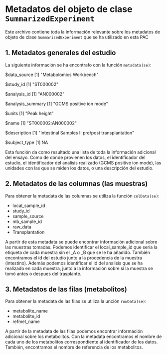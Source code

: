 # Metadatos del objeto de clase `SummarizedExperiment`

Este archivo contiene toda la información relevante sobre los metadatos de objeto de clase `SummarizedExperiment` que se ha utilizado en esta PAC

## 1. Metadatos generales del estudio

La siguiente información se ha encontrafo con la función `metadata(se)`:

$data_source
[1] "Metabolomics Workbench"

$study_id
[1] "ST000002"

$analysis_id
[1] "AN000002"

$analysis_summary
[1] "GCMS positive ion mode"

$units
[1] "Peak height"

$name
[1] "ST000002:AN000002"

$description
[1] "Intestinal Samples II pre/post transplantation"

$subject_type
[1] NA

Esta función da como resultado una lista de toda la información adicional del ensayo. Como de donde provienen los datos, el identificador del estudio, el identificador del analisis realizado (GCMS positive ion mode), las unidades con las que se miden los datos, o una descripción del estudio.


## 2. Metadatos de las columnas (las muestras)

Para obtener la metadata de las columnas se utiliza la función `colData(se)`:

- local_sample_id
- study_id
- sample_source
- mb_sample_id
- raw_data
- Transplantation

A partir de esta metadata se puede encontrar información adicional sobre las muestras tomadas. Podemos identificar el local_sample_id que seria la etiqueta de cada muestra sin el _A o _B que se le ha añadido. También encontramos el id del estudio junto a la procedencia de la muestra (intestino). Además podemos identificar el id del analisis que se ha realizado en cada muestra, junto a la información sobre si la muestra se tomó antes o despues del trasplante.


## 3. Metadatos de las filas (metabolitos)

Para obtener la metadata de las filas se utiliza la unción `rowData(se)`:

- metabolite_name
- metabolite_id
- refmet_name

A partir de la metadata de las filas podemos encontrar información adicional sobre los metabolitos. Con la metadata encontramos el nombre de cada uno de los metabolitos correspondiente al identificador de los datos. También, encontramos el nombre de referencia de los metabolitos.
